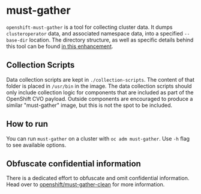 must-gather
===========

`openshift-must-gather` is a tool for collecting cluster data.
It dumps `clusteroperator` data, and associated namespace data, into a specified `--base-dir` location.
The directory structure, as well as specific details behind this tool can be found [in this enhancement](https://github.com/openshift/enhancements/blob/master/enhancements/oc/must-gather.md).

## Collection Scripts
Data collection scripts are kept in `./collection-scripts`.  The content of that folder is placed in `/usr/bin` in the image.
The data collection scripts should only include collection logic for components that are included as part of the OpenShift
CVO payload.  Outside components are encouraged to produce a similar "must-gather" image, but this is not the spot to be
included.

## How to run
You can run `must-gather` on a cluster with `oc adm must-gather`. 
Use `-h` flag to see available options.

## Obfuscate confidential information
There is a dedicated effort to obfuscate and omit confidential information. Head over to [openshift/must-gather-clean](https://github.com/openshift/must-gather-clean) for more information.

